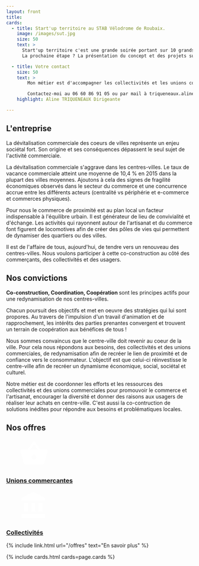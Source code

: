 ```yaml
---
layout: front
title:
cards:
  - title: Start'up territoire au STAB Vélodrome de Roubaix.
    image: /images/sut.jpg
    size: 50
    text: >
      Start'up territoire c'est une grande soirée portant sur 10 grands enjeux de territoire, 100 défis à relever, 1000 personnes mobilisées, 250 emplois à créer. Nous avons la eut la chance d'être animateurs bénévolent sur un défi portant sur l'innovation dans le territoire. Merci aux participants d'avoir créer 3 beaux projets, qui je l'espère, vont se développer rapidement !
      La prochaine étape ? La présentation du concept et des projets sur le salon Créer 2017 afin de faire connaître et perdurée cette belle dynamique !

  - title: Votre contact
    size: 50
    text: >
        Mon métier est d'accompagner les collectivités et les unions commerçantes vers un renouveau du centre-ville. Ma volonté est de résoudre les problématiques qui se posent pour pour garder un centre-ville dynamique et commerçant ou il fait bon flâner et passer du bon temps. Mon objectif est de prendre en compte vos spécificités et vos contraintes pour en faire des leviers d'action et des forces pour mener à bien vos objectifs.

        Contactez-moi au 06 60 86 91 05 ou par mail à triqueneaux.aline@gmail.com
    highlight: Aline TRIQUENEAUX Dirigeante

---
```


## L'entreprise

La dévitalisation commerciale des coeurs de villes représente un enjeu sociétal fort. Son origine et ses conséquences dépassent le seul sujet de l'activité commerciale.

La dévitalisation commerciale s'aggrave dans les centres-villes. Le taux de vacance commerciale atteint une moyenne de 10,4 % en 2015 dans la plupart des villes moyennes. Ajoutons à cela des signes de fragilité économiques observés dans le secteur du commerce et une concurrence accrue entre les différents acteurs (centralité vs périphérie et e-commerce et commerces physiques).

Pour nous le commerce de proximité est au plan local un facteur indispensable à l'équilibre urbain. Il est générateur de lieu de convivialité et d'échange. Les activités qui rayonnent autour de l'artisanat et du commerce font figurent de locomotives afin de créer des pôles de vies qui permettent de dynamiser des quartiers ou des villes.

Il est de l'affaire de tous, aujourd'hui, de tendre vers un renouveau des centres-villes. Nous voulons participer à cette co-construction au côté des commerçants, des collectivités et des usagers.

## Nos convictions

<b>Co-construction, Coordination, Coopération </b> sont les principes actifs pour une redynamisation de nos centres-villes.

Chacun poursuit des objectifs et met en oeuvre des stratégies qui lui sont propores. Au travers de l'impulsion d'un travail d'animation et de rapprochement, les intérêts des parties prenantes convergent et trouvent un terrain de coopération aux bénéfices de tous !

Nous sommes convaincus que le centre-ville doit revenir au coeur de la ville. Pour cela nous répondons aux besoins, des collectivités et des unions commerciales, de redynamisation afin de recréer le lien de proximité et de confiance vers le consommateur. L'objectif est que celui-ci réinvestisse le centre-ville afin de recréer un dynamisme économique, social, sociétal et culturel.

Notre métier est de coordonner les efforts et les ressources des collectivités et des unions commerciales pour promouvoir le commerce et l'artisanat, encourager la diversité et donner des raisons aux usagers de réaliser leur achats en centre-ville. C'est aussi la co-contruction de solutions inédites pour répondre aux besoins et problématiques locales.

## Nos offres

<div class="icons-banner">
  <div>
    <a href="/offres/unions-commerciales" class="icon-card">
      <div>
        <div style="padding:0 35px">
          <svg fill="#FFFFFF" height="80" viewBox="0 0 24 24" width="80" xmlns="http://www.w3.org/2000/svg">
              <path d="M0 0h24v24H0z" fill="none"/>
              <path d="M17.21 9l-4.38-6.56c-.19-.28-.51-.42-.83-.42-.32 0-.64.14-.83.43L6.79 9H2c-.55 0-1 .45-1 1 0 .09.01.18.04.27l2.54 9.27c.23.84 1 1.46 1.92 1.46h13c.92 0 1.69-.62 1.93-1.46l2.54-9.27L23 10c0-.55-.45-1-1-1h-4.79zM9 9l3-4.4L15 9H9zm3 8c-1.1 0-2-.9-2-2s.9-2 2-2 2 .9 2 2-.9 2-2 2z"/>
          </svg>
        </div>
        <h3 class="icon-card-text">
          Unions commercantes
        </h3>
      </div>
    </a>
    <a href="/offres/collectivite" class="icon-card">
      <div>
        <div style="padding:0 35px">
        <svg fill="#FFFFFF" height="80" viewBox="0 0 24 24" width="80" xmlns="http://www.w3.org/2000/svg">
            <path d="M0 0h24v24H0z" fill="none"/>
            <path d="M4 10v7h3v-7H4zm6 0v7h3v-7h-3zM2 22h19v-3H2v3zm14-12v7h3v-7h-3zm-4.5-9L2 6v2h19V6l-9.5-5z"/>
        </svg>
        </div>
        <h3 class="icon-card-text">
          Collectivités
        </h3>
      </div>
    </a>
  </div>
</div>

{% include link.html url="/offres" text="En savoir plus" %}


{% include cards.html cards=page.cards %}
